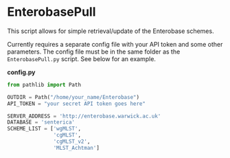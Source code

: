 # EnterobasePull

This script allows for simple retrieval/update of the Enterobase schemes.

Currently requires a separate config file with your API token and some other parameters.
The config file must be in the same folder as the `EnterobasePull.py` script. See below for an example.

**config.py**
```python
from pathlib import Path

OUTDIR = Path("/home/your_name/Enterobase")
API_TOKEN = "your secret API token goes here"

SERVER_ADDRESS = 'http://enterobase.warwick.ac.uk'
DATABASE = 'senterica'
SCHEME_LIST = ['wgMLST',
               'cgMLST',
               'cgMLST_v2',
               'MLST_Achtman']
```